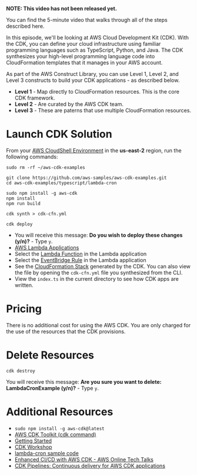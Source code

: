 **NOTE: This video has not been released yet.**

You can find the 5-minute video that walks through all of the steps described here. 

In this episode, we'll be looking at AWS Cloud Development Kit (CDK). With the CDK, you can define your cloud infrastructure using familiar programming languages such as TypeScript, Python, and Java. The CDK synthesizes your high-level programming language code into CloudFormation templates that it manages in your AWS account.

As part of the AWS Construct Library, you can use Level 1, Level 2, and Level 3 constructs to build your CDK applications - as described below. 

* **Level 1** - Map directly to CloudFormation resources. This is the core CDK framework. 
* **Level 2** - Are curated by the AWS CDK team. 
* **Level 3** - These are paterns that use multiple CloudFormation resources.

# Launch CDK Solution

From your [AWS CloudShell Environment](https://us-east-2.console.aws.amazon.com/cloudshell/home?region=us-east-2#) in the **us-east-2** region, run the following commands: 

```
sudo rm -rf ~/aws-cdk-examples

git clone https://github.com/aws-samples/aws-cdk-examples.git
cd aws-cdk-examples/typescript/lambda-cron

sudo npm install -g aws-cdk
npm install
npm run build

cdk synth > cdk-cfn.yml

cdk deploy
```

* You will receive this message: **Do you wish to deploy these changes (y/n)?** - Type `y`.
* [AWS Lambda Applications](https://us-east-2.console.aws.amazon.com/lambda/home?region=us-east-2#/applications)
* Select the [Lambda Function](https://us-east-2.console.aws.amazon.com/lambda/home?region=us-east-2#/functions) in the Lambda application
* Select the [EventBridge Rule](https://us-east-2.console.aws.amazon.com/events/home?region=us-east-2#/rules) in the Lambda application
* See the [CloudFormation Stack](https://us-east-2.console.aws.amazon.com/cloudformation/home?region=us-east-2#/stacks) generated by the CDK. You can also view the file by opening the `cdk-cfn.yml` file you synthesized from the CLI. 
* View the `index.ts` in the current directory to see how CDK apps are written. 

# Pricing
There is no additional cost for using the AWS CDK. You are only charged for the use of the resources that the CDK provisions. 

# Delete Resources

```
cdk destroy
```

You will receive this message: **Are you sure you want to delete: LambdaCronExample (y/n)?** - Type `y`.

# Additional Resources

* `sudo npm install -g aws-cdk@latest`
* [AWS CDK Toolkit (cdk command)](https://docs.aws.amazon.com/cdk/latest/guide/cli.html)
* [Getting Started](https://docs.aws.amazon.com/cdk/latest/guide/getting_started.html)
* [CDK Workshop](https://cdkworkshop.com/)
* [lambda-cron sample code](https://github.com/aws-samples/aws-cdk-examples/tree/master/typescript/lambda-cron)
* [Enhanced CI/CD with AWS CDK - AWS Online Tech Talks](https://www.youtube.com/watch?v=1ps0Wh19MHQ)
* [CDK Pipelines: Continuous delivery for AWS CDK applications](https://aws.amazon.com/blogs/developer/cdk-pipelines-continuous-delivery-for-aws-cdk-applications/)